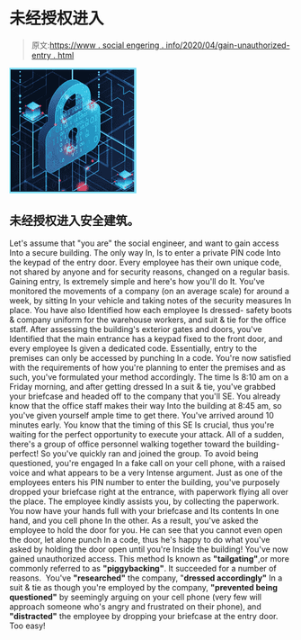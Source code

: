 # 未经授权进入

> 原文:[https://www . social engering . info/2020/04/gain-unauthorized-entry . html](https://www.socialengineering.info/2020/04/gain-unauthorized-entry.html)

[![](img/db2ea178fef2e507dc632379f091d1d5.png)](https://1.bp.blogspot.com/-PHs-W7oDeRg/Xon463lsyKI/AAAAAAAAjmk/lBwvTPYOR2YIpjSFrpGwotKbsUhRGt-8gCLcBGAsYHQ/s1600/Social%2BEngineering%2BUInauthorized%2BAccess.%2Bwww.socialengineers.net.jpg)

## **未经授权进入安全建筑。**

Let's assume that "you are" the social engineer, and want to gain access Into a secure building. The only way In, Is to enter a private PIN code Into the keypad of the entry door. Every employee has their own unique code, not shared by anyone and for security reasons, changed on a regular basis. Gaining entry, Is extremely simple and here's how you'll do It.
  You've monitored the movements of a company (on an average scale) for around a week, by sitting In your vehicle and taking notes of the security measures In place. You have also Identified how each employee Is dressed- safety boots & company uniform for the warehouse workers, and suit & tie for the office staff.
  After assessing the building's exterior gates and doors, you've Identified that the main entrance has a keypad fixed to the front door, and every employee Is given a dedicated code. Essentially, entry to the premises can only be accessed by punching In a code. You're now satisfied with the requirements of how you're planning to enter the premises and as such, you've formulated your method accordingly.
  The time Is 8:10 am on a Friday morning, and after getting dressed In a suit & tie, you've grabbed your briefcase and headed off to the company that you'll SE. You already know that the office staff makes their way Into the building at 8:45 am, so you've given yourself ample time to get there.
  You've arrived around 10 minutes early. You know that the timing of this SE Is crucial, thus you're waiting for the perfect opportunity to execute your attack. All of a sudden, there's a group of office personnel walking together toward the building- perfect! So you've quickly ran and joined the group.
  To avoid being questioned, you're engaged In a fake call on your cell phone, with a raised voice and what appears to be a very Intense argument. Just as one of the employees enters his PIN number to enter the building, you've purposely dropped your briefcase right at the entrance, with paperwork flying all over the place.
  The employee kindly assists you, by collecting the paperwork. You now have your hands full with your briefcase and Its contents In one hand, and you cell phone In the other. As a result, you've asked the employee to hold the door for you. He can see that you cannot even open the door, let alone punch In a code, thus he's happy to do what you've asked by holding the door open until you're Inside the building! You've now gained unauthorized access.
  This method Is known as **"tailgating"**,or more commonly referred to as **"piggybacking"**. It succeeded for a number of reasons. 
  You've **"researched"** the company, "**dressed accordingly"** In a suit & tie as though you're employed by the company, **"prevented being questioned"** by seemingly arguing on your cell phone (very few will approach someone who's angry and frustrated on their phone), and **"distracted"** the employee by dropping your briefcase at the entry door. Too easy!